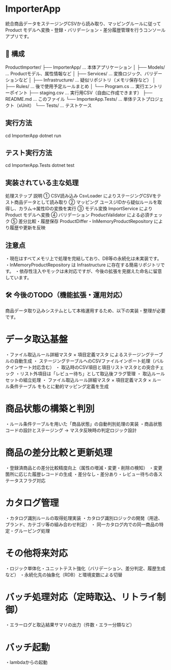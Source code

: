 # ImporterApp
統合商品データをステージングCSVから読み取り、マッピングルールに従って
Product モデルへ変換・登録・バリデーション・差分履歴管理を行うコンソールアプリです。

## 🔧 構成
ProductImporter/
├── ImporterApp/               ... 本体アプリケーション
│   ├── Models/                ... Productモデル、属性情報など
│   ├── Services/              ... 変換ロジック、バリデーションなど
│   ├── Infrastructure/        ... 疑似リポジトリ（メモリ保存など）
│   ├── Rules/                 ... 後で使用予定ルールまとめ
│   └── Program.cs             ... 実行エントリーポイント
├── staging.csv                ... 実行用CSV（自由に作成できます）
├── README.md                  ... このファイル
└──  ImporterApp.Tests/        ... 単体テストプロジェクト（xUnit）
    └── Tests/                 ... テストケース

## 実行方法
cd ImporterApp
dotnet run

## テスト実行方法
cd ImporterApp.Tests
dotnet test

## 実装されている主な処理
処理ステップ	説明
① CSV読み込み	CsvLoader によりステージングCSVをテスト商品データとして読み取り
② マッピング	ユースジIDから疑似ルールを取得し、カラム→属性IDの変換を実行
③ モデル変換	ImportService により Product モデルへ変換
④ バリデーション	ProductValidator による必須チェック
⑤ 差分比較・履歴保存	ProductDiffer・InMemoryProductRepository により履歴や更新を反映

## 注意点
・現在はすべてメモリ上で処理を完結しており、DB等の永続化は未実装です。
・InMemoryProductRepository は Infrastructure に存在する簡易リポジトリです。
・依存性注入やモックは未対応ですが、今後の拡張を見据えた命名に留意しています。

## 🛠 今後のTODO（機能拡張・運用対応）
商品データ取り込みシステムとして本格運用するため、以下の実装・整理が必要です。

# データ取込基盤
・ファイル取込ルール詳細マスタ × 項目定義マスタ によるステージングテーブルの自動生成
・ ステージングテーブルへのCSVファイルインポート処理（バルクインサート対応含む）
    ・ 取込時のCSV項目と項目リストマスタとの突合チェック
・リスト外項目は「レビュー待ち」として取込後フラグ管理
・ 取込ルールセットの組立処理
    ・ ファイル取込ルール詳細マスタ × 項目定義マスタ × ルール条件テーブル をもとに動的マッピング定義を生成

# 商品状態の構築と判別
・ルール条件テーブルを用いた「商品状態」の自動判別処理の実装
・商品状態コードの設計とステージング → マスタ反映時の判定ロジック設計

# 商品の差分比較と更新処理
・登録済商品との差分比較精度向上（属性の増減・変更・削除の検知）
・変更箇所に応じた履歴レコードの生成
・差分なし・差分あり・レビュー待ちの各ステータスフラグ対応

# カタログ管理
・カタログ識別ルールの取得処理実装
・カタログ識別ロジックの開発（用途、ブランド、カテゴリ等の組み合わせ判定）
・ 同一カタログ内での同一商品の特定・グルーピング処理

# その他将来対応
・ロジック単体化・ユニットテスト強化（バリデーション、差分判定、履歴生成など）
・永続化先の抽象化（RDB）と環境変数による切替

# バッチ処理対応（定時取込、リトライ制御）
・エラーログと取込結果サマリの出力（件数・エラー分類など）

# バッチ起動
・lambdaからの起動
